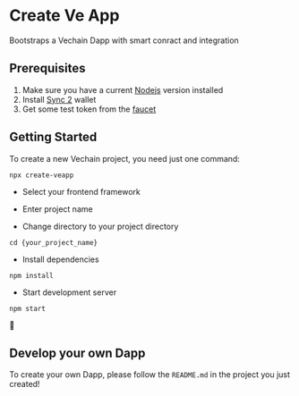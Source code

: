# Create Ve App
Bootstraps a Vechain Dapp with smart conract and integration

## Prerequisites
1. Make sure you have a current [Nodejs](https://nodejs.org/en/) version installed
2. Install [Sync 2](https://sync.vecha.in/) wallet
3. Get some test token from the [faucet](https://faucet.vecha.in/)

## Getting Started
To create a new Vechain project, you need just one command:
```
npx create-veapp
```

- Select your frontend framework

- Enter project name

- Change directory to your project directory
```
cd {your_project_name}
```
- Install dependencies
```
npm install
```
- Start development server
```
npm start
```

🚀

## Develop your own Dapp
To create your own Dapp, please follow the `README.md` in the project you just created!
